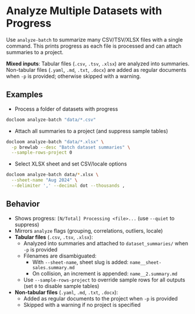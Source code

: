 # Analyze Multiple Datasets with Progress

Use `analyze-batch` to summarize many CSV/TSV/XLSX files with a single command. This prints progress as each file is processed and can attach summaries to a project.

**Mixed inputs**: Tabular files (`.csv`, `.tsv`, `.xlsx`) are analyzed into summaries. Non-tabular files (`.yaml`, `.md`, `.txt`, `.docx`) are added as regular documents when `-p` is provided; otherwise skipped with a warning.

## Examples

- Process a folder of datasets with progress

```bash
docloom analyze-batch "data/*.csv"
```

- Attach all summaries to a project (and suppress sample tables)

```bash
docloom analyze-batch "data/*.xlsx" \
  -p brewlab --desc "Batch dataset summaries" \
  --sample-rows-project 0
```

- Select XLSX sheet and set CSV/locale options

```bash
docloom analyze-batch data/*.xlsx \
  --sheet-name "Aug 2024" \
  --delimiter ',' --decimal dot --thousands ,
```

## Behavior

- Shows progress: `[N/Total] Processing <file>...` (use `--quiet` to suppress)
- Mirrors `analyze` flags (grouping, correlations, outliers, locale)
- **Tabular files** (`.csv`, `.tsv`, `.xlsx`):
  - Analyzed into summaries and attached to `dataset_summaries/` when `-p` is provided
  - Filenames are disambiguated:
    - With `--sheet-name`, sheet slug is added: `name__sheet-sales.summary.md`
    - On collision, an increment is appended: `name__2.summary.md`
  - Use `--sample-rows-project` to override sample rows for all outputs (set `0` to disable sample tables)
- **Non-tabular files** (`.yaml`, `.md`, `.txt`, `.docx`):
  - Added as regular documents to the project when `-p` is provided
  - Skipped with a warning if no project is specified

